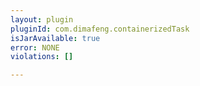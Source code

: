```yaml
---
layout: plugin
pluginId: com.dimafeng.containerizedTask
isJarAvailable: true
error: NONE
violations: []

---
```

